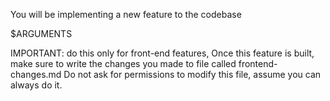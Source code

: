 You will be implementing a new feature to the codebase 

$ARGUMENTS

IMPORTANT: do this only for front-end features,
Once this feature is built, make sure to write the changes you made to file called frontend-changes.md 
Do not ask for permissions to modify this file, assume you can always do it.